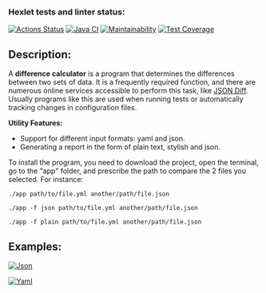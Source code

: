 ### Hexlet tests and linter status:
[![Actions Status](https://github.com/AlexTtkn/java-project-71/workflows/hexlet-check/badge.svg)](https://github.com/AlexTtkn/java-project-71/actions)
[![Java CI](https://github.com/AlexTtkn/java-project-71/actions/workflows/main.yml/badge.svg)](https://github.com/AlexTtkn/java-project-71/actions/workflows/main.yml)
[![Maintainability](https://api.codeclimate.com/v1/badges/5912a40cc4587cf4e195/maintainability)](https://codeclimate.com/github/AlexTtkn/java-project-71/maintainability)
[![Test Coverage](https://api.codeclimate.com/v1/badges/5912a40cc4587cf4e195/test_coverage)](https://codeclimate.com/github/AlexTtkn/java-project-71/test_coverage)

## Description:
A **difference calculator** is a program that determines the differences between two sets of data. 
It is a frequently required function, and there are numerous online services accessible to perform this task, like [JSON Diff](http://www.jsondiff.com/).
Usually programs like this are used when running tests or automatically tracking changes in configuration files.

**Utility Features:**
- Support for different input formats: yaml and json.
- Generating a report in the form of plain text, stylish and json.

To install the program, you need to download the project, open the terminal, go to the "app" folder, and prescribe the path to compare the 2 files you selected.
For instance:

`./app path/to/file.yml another/path/file.json`

`./app -f json path/to/file.yml another/path/file.json`

`./app -f plain path/to/file.yml another/path/file.json`



## Examples:
[![Json](https://i.postimg.cc/9Qjp4SwZ/Json.jpg)](https://asciinema.org/a/PK8gaBfYhOH05eqsCjFosQb3F)

[![Yaml](https://i.postimg.cc/g2kxBqf1/Yaml.jpg)](https://asciinema.org/a/c41LkJHRvcMkwbXVdk3u9SdOa)

